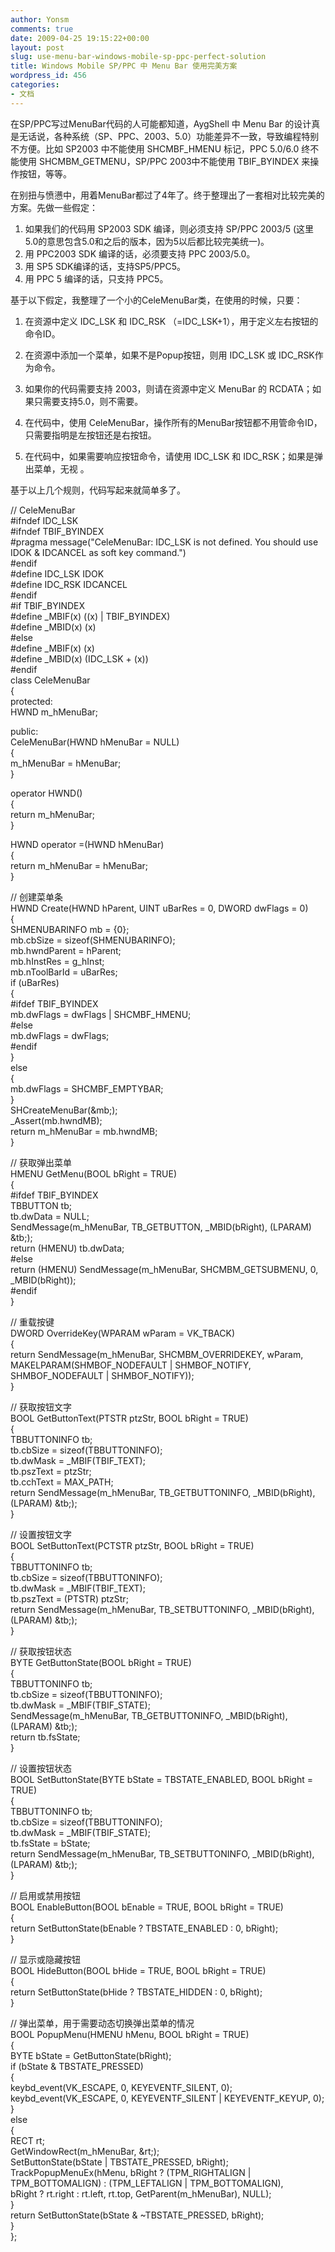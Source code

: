 ```yaml
---
author: Yonsm
comments: true
date: 2009-04-25 19:15:22+00:00
layout: post
slug: use-menu-bar-windows-mobile-sp-ppc-perfect-solution
title: Windows Mobile SP/PPC 中 Menu Bar 使用完美方案
wordpress_id: 456
categories:
- 文档
---
```


在SP/PPC写过MenuBar代码的人可能都知道，AygShell 中 Menu Bar 的设计真是无话说，各种系统（SP、PPC、2003、5.0）功能差异不一致，导致编程特别不方便。比如 SP2003 中不能使用 SHCMBF_HMENU 标记，PPC 5.0/6.0 终不能使用 SHCMBM_GETMENU，SP/PPC 2003中不能使用 TBIF_BYINDEX 来操作按钮，等等。  
  
在别扭与愤懑中，用着MenuBar都过了4年了。终于整理出了一套相对比较完美的方案。先做一些假定：<!-- more -->  
  
1.  如果我们的代码用 SP2003 SDK 编译，则必须支持 SP/PPC 2003/5 (这里5.0的意思包含5.0和之后的版本，因为5以后都比较完美统一)。  
2.  用 PPC2003 SDK 编译的话，必须要支持 PPC 2003/5.0。  
3.  用 SP5 SDK编译的话，支持SP5/PPC5。  
4.  用 PPC 5 编译的话，只支持 PPC5。  
  
基于以下假定，我整理了一个小的CeleMenuBar类，在使用的时候，只要：  
  
1.  在资源中定义 IDC_LSK 和 IDC_RSK （=IDC_LSK+1），用于定义左右按钮的命令ID。  
2.  在资源中添加一个菜单，如果不是Popup按钮，则用 IDC_LSK 或 IDC_RSK作为命令。  
3.  如果你的代码需要支持 2003，则请在资源中定义 MenuBar 的 RCDATA；如果只需要支持5.0，则不需要。  
  
4. 在代码中，使用 CeleMenuBar，操作所有的MenuBar按钮都不用管命令ID，只需要指明是左按钮还是右按钮。  
5. 在代码中，如果需要响应按钮命令，请使用 IDC_LSK 和 IDC_RSK；如果是弹出菜单，无视 。  
  
基于以上几个规则，代码写起来就简单多了。  
  
// CeleMenuBar  
#ifndef IDC_LSK  
#ifndef TBIF_BYINDEX  
#pragma message("CeleMenuBar: IDC_LSK is not defined. You should use IDOK & IDCANCEL as soft key command.")  
#endif  
#define IDC_LSK         IDOK  
#define IDC_RSK         IDCANCEL  
#endif  
#if TBIF_BYINDEX  
#define _MBIF(x)        ((x) | TBIF_BYINDEX)  
#define _MBID(x)        (x)  
#else  
#define _MBIF(x)        (x)  
#define _MBID(x)        (IDC_LSK + (x))  
#endif  
class CeleMenuBar  
{  
protected:  
   HWND m_hMenuBar;  
  
public:  
   CeleMenuBar(HWND hMenuBar = NULL)  
   {  
       m_hMenuBar = hMenuBar;  
   }  
  
   operator HWND()  
   {  
       return m_hMenuBar;  
   }  
  
   HWND operator =(HWND hMenuBar)  
   {  
       return m_hMenuBar = hMenuBar;  
   }  
  
   // 创建菜单条  
   HWND Create(HWND hParent, UINT uBarRes = 0, DWORD dwFlags = 0)  
   {  
       SHMENUBARINFO mb = {0};  
       mb.cbSize = sizeof(SHMENUBARINFO);  
       mb.hwndParent = hParent;  
       mb.hInstRes = g_hInst;  
       mb.nToolBarId = uBarRes;  
       if (uBarRes)  
       {  
#ifdef TBIF_BYINDEX  
           mb.dwFlags = dwFlags | SHCMBF_HMENU;  
#else  
           mb.dwFlags = dwFlags;  
#endif  
       }  
       else  
       {  
           mb.dwFlags = SHCMBF_EMPTYBAR;  
       }  
       SHCreateMenuBar(&mb;);  
       _Assert(mb.hwndMB);  
       return m_hMenuBar = mb.hwndMB;  
   }  
  
   // 获取弹出菜单  
   HMENU GetMenu(BOOL bRight = TRUE)  
   {  
#ifdef TBIF_BYINDEX  
       TBBUTTON tb;  
       tb.dwData = NULL;  
       SendMessage(m_hMenuBar, TB_GETBUTTON, _MBID(bRight), (LPARAM) &tb;);  
       return (HMENU) tb.dwData;  
#else  
       return (HMENU) SendMessage(m_hMenuBar, SHCMBM_GETSUBMENU, 0, _MBID(bRight));  
#endif  
   }  
  
   // 重载按键  
   DWORD OverrideKey(WPARAM wParam = VK_TBACK)  
   {  
       return SendMessage(m_hMenuBar, SHCMBM_OVERRIDEKEY, wParam, MAKELPARAM(SHMBOF_NODEFAULT | SHMBOF_NOTIFY, SHMBOF_NODEFAULT | SHMBOF_NOTIFY));  
   }  
  
   // 获取按钮文字  
   BOOL GetButtonText(PTSTR ptzStr, BOOL bRight = TRUE)  
   {  
       TBBUTTONINFO tb;  
       tb.cbSize = sizeof(TBBUTTONINFO);  
       tb.dwMask = _MBIF(TBIF_TEXT);  
       tb.pszText = ptzStr;  
       tb.cchText = MAX_PATH;  
       return SendMessage(m_hMenuBar, TB_GETBUTTONINFO, _MBID(bRight), (LPARAM) &tb;);  
   }  
  
   // 设置按钮文字  
   BOOL SetButtonText(PCTSTR ptzStr, BOOL bRight = TRUE)  
   {  
       TBBUTTONINFO tb;  
       tb.cbSize = sizeof(TBBUTTONINFO);  
       tb.dwMask = _MBIF(TBIF_TEXT);  
       tb.pszText = (PTSTR) ptzStr;  
       return SendMessage(m_hMenuBar, TB_SETBUTTONINFO, _MBID(bRight), (LPARAM) &tb;);  
   }  
  
   // 获取按钮状态  
   BYTE GetButtonState(BOOL bRight = TRUE)  
   {  
       TBBUTTONINFO tb;  
       tb.cbSize = sizeof(TBBUTTONINFO);  
       tb.dwMask = _MBIF(TBIF_STATE);  
       SendMessage(m_hMenuBar, TB_GETBUTTONINFO, _MBID(bRight), (LPARAM) &tb;);  
       return tb.fsState;  
   }  
  
   // 设置按钮状态  
   BOOL SetButtonState(BYTE bState = TBSTATE_ENABLED, BOOL bRight = TRUE)  
   {  
       TBBUTTONINFO tb;  
       tb.cbSize = sizeof(TBBUTTONINFO);  
       tb.dwMask = _MBIF(TBIF_STATE);  
       tb.fsState = bState;  
       return SendMessage(m_hMenuBar, TB_SETBUTTONINFO, _MBID(bRight), (LPARAM) &tb;);  
   }  
  
   // 启用或禁用按钮  
   BOOL EnableButton(BOOL bEnable = TRUE, BOOL bRight = TRUE)  
   {  
       return SetButtonState(bEnable ? TBSTATE_ENABLED : 0, bRight);  
   }  
  
   // 显示或隐藏按钮  
   BOOL HideButton(BOOL bHide = TRUE, BOOL bRight = TRUE)  
   {  
       return SetButtonState(bHide ? TBSTATE_HIDDEN : 0, bRight);  
   }  
  
   // 弹出菜单，用于需要动态切换弹出菜单的情况  
   BOOL PopupMenu(HMENU hMenu, BOOL bRight = TRUE)  
   {  
       BYTE bState = GetButtonState(bRight);  
       if (bState & TBSTATE_PRESSED)  
       {  
           keybd_event(VK_ESCAPE, 0, KEYEVENTF_SILENT, 0);  
           keybd_event(VK_ESCAPE, 0, KEYEVENTF_SILENT | KEYEVENTF_KEYUP, 0);  
       }  
       else  
       {  
           RECT rt;  
           GetWindowRect(m_hMenuBar, &rt;);  
           SetButtonState(bState | TBSTATE_PRESSED, bRight);  
           TrackPopupMenuEx(hMenu, bRight ? (TPM_RIGHTALIGN | TPM_BOTTOMALIGN) : (TPM_LEFTALIGN | TPM_BOTTOMALIGN),   
               bRight ? rt.right : rt.left, rt.top, GetParent(m_hMenuBar), NULL);  
       }  
       return SetButtonState(bState & ~TBSTATE_PRESSED, bRight);  
   }  
};
